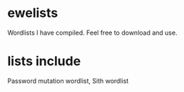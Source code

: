 # ewelists
Wordlists I have compiled. Feel free to download and use.

# lists include
Password mutation wordlist,
Sith wordlist
